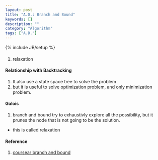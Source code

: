 ```yaml
---
layout: post
title: "A.D.: Branch and Bound"
keywords: []
description: ""
category: "Algorithm"
tags: ["A.D."]
---
```

{% include JB/setup %}

####
1. relaxation



#### Relationship with Backtracking
1. It also use a state space tree to solve the problem
2. but it is useful to solve optimization problem, and only minimization
   problem.



#### Galois
1. branch and bound try to exhaustivly explore all the possibility, but it
   prunes the node that is not going to be the solution.
-  this is called relaxation



#### Reference
1. [coursear branch and bound](https://www.coursera.org/lecture/discrete-optimization/knapsack-5-relaxation-branch-and-bound-66OlO)


